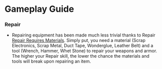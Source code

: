 # Gameplay Guide

### Repair
- Repairing equipment has been made much less trivial thanks to Repair [Repair Requires Materials](https://www.nexusmods.com/newvegas/mods/75145). Simply put, you need a material (Scrap Electronics, Scrap Metal, Duct Tape, Wonderglue, Leather Belt) and a tool (Wrench, Hammer, Whet Stone) to repair your weapons and armor. The higher your Repair skill, the lower the chance the materials and tools will break upon repairing an item.
